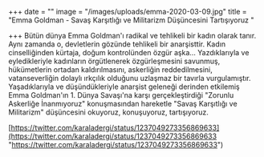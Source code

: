 +++
date = ""
image = "/images/uploads/emma-2020-03-09.jpg"
title = "Emma Goldman - Savaş Karşıtlığı ve Militarizm Düşüncesini Tartışıyoruz "

+++
Bütün dünya Emma Goldman'ı radikal ve tehlikeli bir kadın olarak tanır. Aynı zamanda o, devletlerin gözünde tehlikeli bir anarşisttir.    Kadın cinselliğinden kürtaja, doğum kontrolünden özgür aşka... Yazdıklarıyla ve eyledikleriyle kadınların örgütlenerek özgürleşmesini savunmuş, hükümetlerin ortadan kaldırılmasını, askerliğin reddedilmesini, vatanseverliğin dolaylı ırkçılık olduğunu uzlaşmaz bir tavırla vurgulamıştır.  Yaşadıklarıyla ve düşündükleriyle anarşist geleneği derinden etkilemiş Emma Goldman'ın 1. Dünya Savaşı'na karşı  gerçekleştirdiği "Zorunlu Askerliğe İnanmıyoruz" konuşmasından hareketle "Savaş Karşıtlığı ve Militarizm" düşüncesini okuyoruz, konuşuyoruz, tartışıyoruz. 

[https://twitter.com/karaladergi/status/1237049273356869633](https://twitter.com/karaladergi/status/1237049273356869633 "https://twitter.com/karaladergi/status/1237049273356869633")